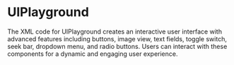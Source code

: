 # UIPlayground
The XML code for UIPlayground creates an interactive user interface with advanced features including buttons, image view, text fields, toggle switch, seek bar, dropdown menu, and radio buttons. Users can interact with these components for a dynamic and engaging user experience.
